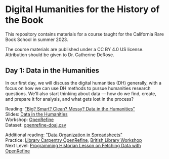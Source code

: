# Digital Humanities for the History of the Book

This repository contains materials for a course taught for the California Rare Book School in summer 2023.

The course materials are published under a CC BY 4.0 US license. Attribution should be given to Dr. Catherine DeRose.

## Day 1: Data in the Humanities

In our first day, we will discuss the digital humanities (DH) generally, with a focus on how we can use DH methods to pursue humanities research questions. We'll also start thinking about data — how do we find, create, and prepare it for analysis, and what gets lost in the process?

Reading: ["Big? Smart? Clean? Messy? Data in the Humanities"](https://github.com/cderose/dh-courses/blob/master/CalRBS2021/readings/01_DataInTheHumanities_Schoch.pdf)    
Slides: [Data in the Humanities](https://docs.google.com/presentation/d/1OzhFdLVvnxVg09wyQOv0buVzKXxhplNZJwnERcAzLjI/edit?usp=sharing)  
Workshop: [OpenRefine](https://openrefine.org/)  
Dataset: [openrefine-doaj.csv](https://drive.google.com/drive/folders/1hhkpAqz1hyyxmYLPe9K7VOR5e46DrfNZ?usp=sharing)

Additional reading: ["Data Organization in Spreadsheets"](https://github.com/cderose/course-prep/blob/main/readings/extra-readings.md)  
Practice: [Library Carpentry OpenRefine](https://librarycarpentry.org/lc-open-refine/), [British Library Workshop](http://www.meanboyfriend.com/overdue_ideas/wp-content/uploads/2014/11/Introduction-to-OpenRefine-handout-CC-BY.pdf)  
Next Level: [Programming Historian Lesson on Fetching Data with OpenRefine](https://programminghistorian.org/en/lessons/fetch-and-parse-data-with-openrefine)
